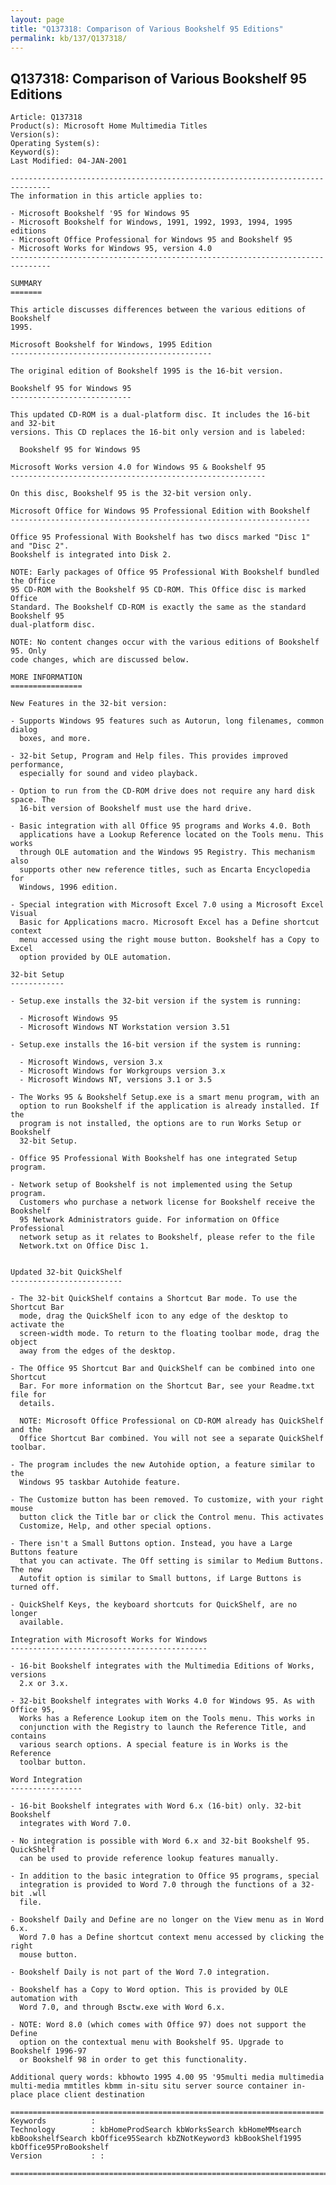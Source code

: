 ```yaml
---
layout: page
title: "Q137318: Comparison of Various Bookshelf 95 Editions"
permalink: kb/137/Q137318/
---
```


## Q137318: Comparison of Various Bookshelf 95 Editions

	Article: Q137318
	Product(s): Microsoft Home Multimedia Titles
	Version(s): 
	Operating System(s): 
	Keyword(s): 
	Last Modified: 04-JAN-2001
	
	-------------------------------------------------------------------------------
	The information in this article applies to:
	
	- Microsoft Bookshelf '95 for Windows 95 
	- Microsoft Bookshelf for Windows, 1991, 1992, 1993, 1994, 1995 editions 
	- Microsoft Office Professional for Windows 95 and Bookshelf 95 
	- Microsoft Works for Windows 95, version 4.0 
	-------------------------------------------------------------------------------
	
	SUMMARY
	=======
	
	This article discusses differences between the various editions of Bookshelf
	1995.
	
	Microsoft Bookshelf for Windows, 1995 Edition
	---------------------------------------------
	
	The original edition of Bookshelf 1995 is the 16-bit version.
	
	Bookshelf 95 for Windows 95
	---------------------------
	
	This updated CD-ROM is a dual-platform disc. It includes the 16-bit and 32-bit
	versions. This CD replaces the 16-bit only version and is labeled:
	
	  Bookshelf 95 for Windows 95
	
	Microsoft Works version 4.0 for Windows 95 & Bookshelf 95
	---------------------------------------------------------
	
	On this disc, Bookshelf 95 is the 32-bit version only.
	
	Microsoft Office for Windows 95 Professional Edition with Bookshelf
	-------------------------------------------------------------------
	
	Office 95 Professional With Bookshelf has two discs marked "Disc 1" and "Disc 2".
	Bookshelf is integrated into Disk 2.
	
	NOTE: Early packages of Office 95 Professional With Bookshelf bundled the Office
	95 CD-ROM with the Bookshelf 95 CD-ROM. This Office disc is marked Office
	Standard. The Bookshelf CD-ROM is exactly the same as the standard Bookshelf 95
	dual-platform disc.
	
	NOTE: No content changes occur with the various editions of Bookshelf 95. Only
	code changes, which are discussed below.
	
	MORE INFORMATION
	================
	
	New Features in the 32-bit version:
	
	- Supports Windows 95 features such as Autorun, long filenames, common dialog
	  boxes, and more.
	
	- 32-bit Setup, Program and Help files. This provides improved performance,
	  especially for sound and video playback.
	
	- Option to run from the CD-ROM drive does not require any hard disk space. The
	  16-bit version of Bookshelf must use the hard drive.
	
	- Basic integration with all Office 95 programs and Works 4.0. Both
	  applications have a Lookup Reference located on the Tools menu. This works
	  through OLE automation and the Windows 95 Registry. This mechanism also
	  supports other new reference titles, such as Encarta Encyclopedia for
	  Windows, 1996 edition.
	
	- Special integration with Microsoft Excel 7.0 using a Microsoft Excel Visual
	  Basic for Applications macro. Microsoft Excel has a Define shortcut context
	  menu accessed using the right mouse button. Bookshelf has a Copy to Excel
	  option provided by OLE automation.
	
	32-bit Setup
	------------
	
	- Setup.exe installs the 32-bit version if the system is running:
	
	  - Microsoft Windows 95
	  - Microsoft Windows NT Workstation version 3.51
	
	- Setup.exe installs the 16-bit version if the system is running:
	
	  - Microsoft Windows, version 3.x
	  - Microsoft Windows for Workgroups version 3.x
	  - Microsoft Windows NT, versions 3.1 or 3.5
	
	- The Works 95 & Bookshelf Setup.exe is a smart menu program, with an
	  option to run Bookshelf if the application is already installed. If the
	  program is not installed, the options are to run Works Setup or Bookshelf
	  32-bit Setup.
	
	- Office 95 Professional With Bookshelf has one integrated Setup program.
	
	- Network setup of Bookshelf is not implemented using the Setup program.
	  Customers who purchase a network license for Bookshelf receive the Bookshelf
	  95 Network Administrators guide. For information on Office Professional
	  network setup as it relates to Bookshelf, please refer to the file
	  Network.txt on Office Disc 1.
	
	
	Updated 32-bit QuickShelf
	-------------------------
	
	- The 32-bit QuickShelf contains a Shortcut Bar mode. To use the Shortcut Bar
	  mode, drag the QuickShelf icon to any edge of the desktop to activate the
	  screen-width mode. To return to the floating toolbar mode, drag the object
	  away from the edges of the desktop.
	
	- The Office 95 Shortcut Bar and QuickShelf can be combined into one Shortcut
	  Bar. For more information on the Shortcut Bar, see your Readme.txt file for
	  details.
	
	  NOTE: Microsoft Office Professional on CD-ROM already has QuickShelf and the
	  Office Shortcut Bar combined. You will not see a separate QuickShelf toolbar.
	
	- The program includes the new Autohide option, a feature similar to the
	  Windows 95 taskbar Autohide feature.
	
	- The Customize button has been removed. To customize, with your right mouse
	  button click the Title bar or click the Control menu. This activates
	  Customize, Help, and other special options.
	
	- There isn't a Small Buttons option. Instead, you have a Large Buttons feature
	  that you can activate. The Off setting is similar to Medium Buttons. The new
	  Autofit option is similar to Small buttons, if Large Buttons is turned off.
	
	- QuickShelf Keys, the keyboard shortcuts for QuickShelf, are no longer
	  available.
	
	Integration with Microsoft Works for Windows
	--------------------------------------------
	
	- 16-bit Bookshelf integrates with the Multimedia Editions of Works, versions
	  2.x or 3.x.
	
	- 32-bit Bookshelf integrates with Works 4.0 for Windows 95. As with Office 95,
	  Works has a Reference Lookup item on the Tools menu. This works in
	  conjunction with the Registry to launch the Reference Title, and contains
	  various search options. A special feature is in Works is the Reference
	  toolbar button.
	
	Word Integration
	----------------
	
	- 16-bit Bookshelf integrates with Word 6.x (16-bit) only. 32-bit Bookshelf
	  integrates with Word 7.0.
	
	- No integration is possible with Word 6.x and 32-bit Bookshelf 95. QuickShelf
	  can be used to provide reference lookup features manually.
	
	- In addition to the basic integration to Office 95 programs, special
	  integration is provided to Word 7.0 through the functions of a 32- bit .wll
	  file.
	
	- Bookshelf Daily and Define are no longer on the View menu as in Word 6.x.
	  Word 7.0 has a Define shortcut context menu accessed by clicking the right
	  mouse button.
	
	- Bookshelf Daily is not part of the Word 7.0 integration.
	
	- Bookshelf has a Copy to Word option. This is provided by OLE automation with
	  Word 7.0, and through Bsctw.exe with Word 6.x.
	
	- NOTE: Word 8.0 (which comes with Office 97) does not support the Define
	  option on the contextual menu with Bookshelf 95. Upgrade to Bookshelf 1996-97
	  or Bookshelf 98 in order to get this functionality.
	
	Additional query words: kbhowto 1995 4.00 95 '95multi media multimedia multi-media mmtitles kbmm in-situ situ server source container in- place place client destination
	
	======================================================================
	Keywords          :  
	Technology        : kbHomeProdSearch kbWorksSearch kbHomeMMsearch kbBookshelfSearch kbOffice95Search kbZNotKeyword3 kbBookShelf1995 kbOffice95ProBookshelf
	Version           : :
	
	=============================================================================
	
